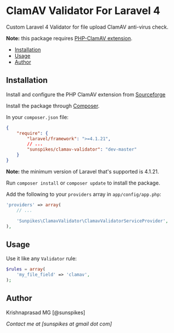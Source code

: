 # ClamAV Validator For Laravel 4

Custom Laravel 4 Validator for file upload ClamAV anti-virus check.

**Note:** this package requires [PHP-ClamAV extension](http://php-clamav.sourceforge.net/).

* [Installation](#installation)
* [Usage](#usage)
* [Author](#author)

<a name="installation"></a>
## Installation

Install and configure the PHP ClamAV extension from [Sourceforge](http://php-clamav.sourceforge.net/)

Install the package through [Composer](http://getcomposer.org).

In your `composer.json` file:

```json
{
	"require": {
		"laravel/framework": ">=4.1.21",
		// ...
		"sunspikes/clamav-validator": "dev-master"
	}
}
```

**Note:** the minimum version of Laravel that's supported is 4.1.21. 

Run `composer install` or `composer update` to install the package.

Add the following to your `providers` array in `app/config/app.php`:

```php
'providers' => array(
	// ...

	'Sunpikes\ClamavValidator\ClamavValidatorServiceProvider',
),
```


<a name="usage"></a>
## Usage

Use it like any `Validator` rule:

```php
$rules = array(
	'my_file_field' => 'clamav',
);
```


<a name="author"></a>
## Author

Krishnaprasad MG [@sunspikes]

_Contact me at [sunspikes at gmail dot com]_